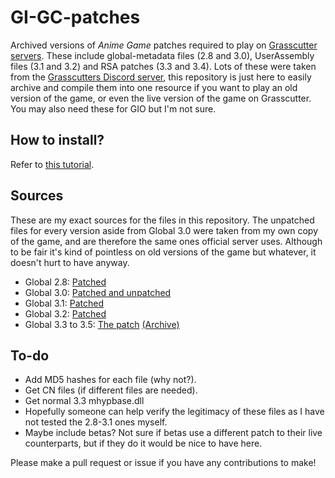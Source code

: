 # GI-GC-patches
Archived versions of *Anime Game* patches required to play on [Grasscutter servers](https://github.com/Grasscutters/Grasscutter). These include global-metadata files (2.8 and 3.0), UserAssembly files (3.1 and 3.2) and RSA patches (3.3 and 3.4). Lots of these were taken from the [Grasscutters Discord server](https://discord.gg/grasscutter), this repository is just here to easily archive and compile them into one resource if you want to play an old version of the game, or even the live version of the game on Grasscutter. You may also need these for GIO but I'm not sure.

## How to install?
Refer to [this tutorial](TUTORIAL.md).

## Sources
These are my exact sources for the files in this repository. The unpatched files for every version aside from Global 3.0 were taken from my own copy of the game, and are therefore the same ones official server uses. Although to be fair it's kind of pointless on old versions of the game but whatever, it doesn't hurt to have anyway.

* Global 2.8: [Patched](https://discord.com/channels/965284035985305680/969297345240006736/996728837838741514)
* Global 3.0: [Patched and unpatched](https://discord.com/channels/965284035985305680/969297345240006736/1014278094204436561)
* Global 3.1: [Patched](https://discord.com/channels/965284035985305680/969297345240006736/1024342034716295269)
* Global 3.2: [Patched](https://discord.com/channels/965284035985305680/969297345240006736/1037131564833837091)
* Global 3.3 to 3.5: [The patch](https://github.com/34736384/RSAPatch) [(Archive)](https://web.archive.org/web/20221220151708/https://github.com/34736384/RSAPatch)

## To-do
* Add MD5 hashes for each file (why not?).
* Get CN files (if different files are needed).
* Get normal 3.3 mhypbase.dll
* Hopefully someone can help verify the legitimacy of these files as I have not tested the 2.8-3.1 ones myself.
* Maybe include betas? Not sure if betas use a different patch to their live counterparts, but if they do it would be nice to have here.

Please make a pull request or issue if you have any contributions to make!
